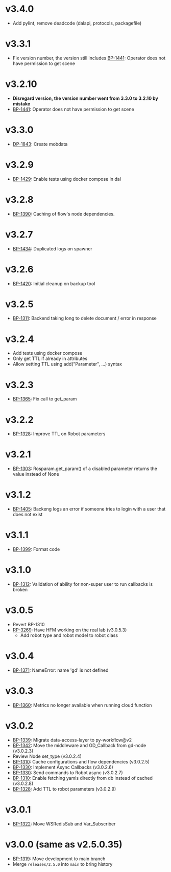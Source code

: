 # v3.4.0
- Add pylint, remove deadcode (dalapi, protocols, packagefile)

# v3.3.1
- Fix version number, the version still includes [BP-1441](https://movai.atlassian.net/browse/BP-1441): Operator does not have permission to get scene

# v3.2.10
- **Disregard version, the version number went from 3.3.0 to 3.2.10 by mistake**
- [BP-1441](https://movai.atlassian.net/browse/BP-1441): Operator does not have permission to get scene

# v3.3.0
- [DP-1843](https://movai.atlassian.net/browse/DP-1843): Create mobdata

# v3.2.9
- [BP-1429](https://movai.atlassian.net/browse/BP-1429): Enable tests using docker compose in dal

# v3.2.8
- [BP-1390](https://movai.atlassian.net/browse/BP-1434): Caching of flow's node dependencies.

# v3.2.7
- [BP-1434](https://movai.atlassian.net/browse/BP-1434): Duplicated logs on spawner

# v3.2.6
- [BP-1420](https://movai.atlassian.net/browse/BP-1420): Initial cleanup on backup tool

# v3.2.5
- [BP-1311](https://movai.atlassian.net/browse/BP-1311): Backend taking long to delete document / error in response

# v3.2.4
- Add tests using docker compose
- Only get TTL if already in attributes
- Allow setting TTL using add("Parameter", ...) syntax

# v3.2.3
- [BP-1365](https://movai.atlassian.net/browse/BP-1365): Fix call to get_param

# v3.2.2
- [BP-1328](https://movai.atlassian.net/browse/BP-1328): Improve TTL on Robot parameters

# v3.2.1
- [BP-1303](https://movai.atlassian.net/browse/BP-1303): Rosparam.get_param() of a disabled parameter returns the value instead of None

# v3.1.2
- [BP-1405](https://movai.atlassian.net/browse/BP-1405): Backeng logs an error if someone tries to login with a user that does not exist

# v3.1.1
- [BP-1399](https://movai.atlassian.net/browse/BP-1399): Format code

# v3.1.0
- [BP-1312](https://movai.atlassian.net/browse/BP-1312): Validation of ability for non-super user to run callbacks is broken

# v3.0.5
- Revert BP-1310
- [RP-3269](https://movai.atlassian.net/browse/RP-3269): Have HFM working on the real lab (v3.0.5.3)
  - Add robot type and robot model to robot class

# v3.0.4
- [BP-1371](https://movai.atlassian.net/browse/BP-1371): NameError: name 'gd' is not defined

# v3.0.3
- [BP-1360](https://movai.atlassian.net/browse/BP-1360): Metrics no longer available when running cloud function

# v3.0.2
- [BP-1339](https://movai.atlassian.net/browse/BP-1339): Migrate data-access-layer to py-workflow@v2
- [BP-1342](https://movai.atlassian.net/browse/BP-1342): Move the middleware and GD_Callback from gd-node (v3.0.2.3)
- Review Node set_type (v3.0.2.4)
- [BP-1310](https://movai.atlassian.net/browse/BP-1310): Cache configurations and flow dependencies (v3.0.2.5)
- [BP-1330](https://movai.atlassian.net/browse/BP-1330): Implement Async Callbacks (v3.0.2.6)
- [BP-1330](https://movai.atlassian.net/browse/BP-1330): Send commands to Robot async (v3.0.2.7)
- [BP-1310](https://movai.atlassian.net/browse/BP-1310): Enable fetching yamls directly from db instead of cached (v3.0.2.8)
- [BP-1328](https://movai.atlassian.net/browse/BP-1328): Add TTL to robot parameters (v3.0.2.9)

# v3.0.1
- [BP-1322](https://movai.atlassian.net/browse/BP-1322): Move WSRedisSub and Var_Subscriber

# v3.0.0 (same as v2.5.0.35)
- [BP-1319](https://movai.atlassian.net/browse/BP-1319): Move development to main branch
- Merge `releases/2.5.0` into `main` to bring history
